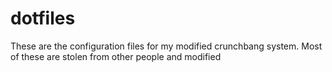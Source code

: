 # dotfiles

These are the configuration files for my modified crunchbang system.
Most of these are stolen from other people and modified

